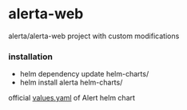 # alerta-web
alerta/alerta-web project with custom modifications

### installation

- helm dependency update helm-charts/
- helm install alerta helm-charts/

official [values.yaml](https://github.com/alerta/docker-alerta/blob/master/contrib/kubernetes/helm/alerta/values.yaml) of Alert helm chart